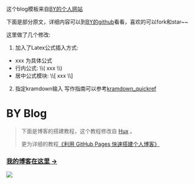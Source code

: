 这个blog模板来自[BY的个人网站](http://qiubaiying.github.io)

下面是部分原文，详细内容可以到[BY的github](https://github.com/qiubaiying/qiubaiying.github.io)看看，喜欢的可以fork和star~~

这里做了几个修改:
1. 加入了Latex公式插入方式:
- xxx 为具体公式
- 行内公式: \\\\( xxx \\\\)
- 居中公式模块: \\\\[ xxx \\\\]
2. 指定kramdown输入
写作指南可以参考[kramdown_quickref](https://kramdown.gettalong.org/quickref.html)


# BY Blog

> 下面是博客的搭建教程，这个教程修改自 [Hux](https://github.com/Huxpro/huxpro.github.io) 。
> 
> 更为详细的教程[《利用 GitHub Pages 快速搭建个人博客》](http://www.jianshu.com/p/e68fba58f75c)
> 
### [我的博客在这里 &rarr;](http://qiubaiying.github.io)

![](https://raw.githubusercontent.com/qiubaiying/qiubaiying.github.io/master/img/readme-home.png)



